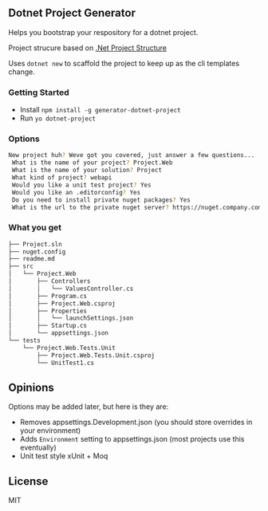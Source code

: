 ## Dotnet Project Generator

Helps you bootstrap your respository for a dotnet project.

Project strucure based on [.Net Project Structure](https://gist.github.com/davidfowl/ed7564297c61fe9ab814)

Uses `dotnet new` to scaffold the project to keep up as the cli templates change.

### Getting Started

* Install `npm install -g generator-dotnet-project`
* Run `yo dotnet-project`

### Options
```bash
New project huh? Weve got you covered, just answer a few questions...
 What is the name of your project? Project.Web
 What is the name of your solution? Project
 What kind of project? webapi
 Would you like a unit test project? Yes
 Would you like an .editorconfig? Yes
 Do you need to install private nuget packages? Yes
 What is the url to the private nuget server? https://nuget.company.com/nuget
 ```

### What you get

```bash
├── Project.sln
├── nuget.config
├── readme.md
├── src
│   └── Project.Web
│       ├── Controllers
│       │   └── ValuesController.cs
│       ├── Program.cs
│       ├── Project.Web.csproj
│       ├── Properties
│       │   └── launchSettings.json
│       ├── Startup.cs
│       └── appsettings.json
└── tests
    └── Project.Web.Tests.Unit
        ├── Project.Web.Tests.Unit.csproj
        └── UnitTest1.cs
```

## Opinions

Options may be added later, but here is they are:

* Removes appsettings.Development.json (you should store overrides in your environment)
* Adds `Environment` setting to appsettings.json (most projects use this eventually)
* Unit test style xUnit + Moq

## License
MIT
